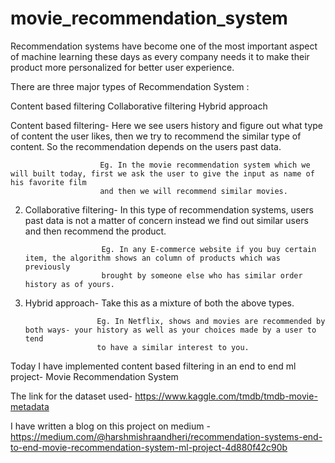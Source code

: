 # movie_recommendation_system
Recommendation systems have become one of the most important aspect of machine learning these days as every company needs it to make their product more
personalized for better user experience.

There are three major types of Recommendation System :

Content based filtering
Collaborative filtering
Hybrid approach

Content based filtering- Here we see users history and figure out what type of content the user likes, then we try to recommend the similar type of content. 
                         So the recommendation depends on the users past data.
                         
                        Eg. In the movie recommendation system which we will built today, first we ask the user to give the input as name of his favorite film 
                        and then we will recommend similar movies.
                        
2. Collaborative filtering- In this type of recommendation systems, users past data is not a matter of concern instead we find out similar users and then 
                        recommend the product.
                        
                        Eg. In any E-commerce website if you buy certain item, the algorithm shows an column of products which was previously 
                        brought by someone else who has similar order history as of yours.
                        
3. Hybrid approach- Take this as a mixture of both the above types.

                       Eg. In Netflix, shows and movies are recommended by both ways- your history as well as your choices made by a user to tend 
                       to have a similar interest to you.
                       
Today I have implemented content based filtering in an end to end ml project- Movie Recommendation System

The link for the dataset used- https://www.kaggle.com/tmdb/tmdb-movie-metadata

I have written a blog on this project on medium - https://medium.com/@harshmishraandheri/recommendation-systems-end-to-end-movie-recommendation-system-ml-project-4d880f42c90b
